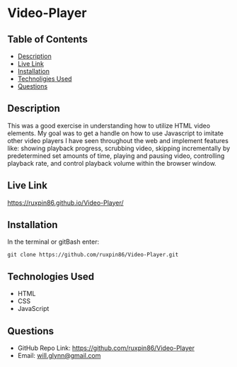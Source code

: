 # Video-Player

## Table of Contents

- [Description](#description)
- [Live Link](#live-link)
- [Installation](#installation)
- [Technoligies Used](#technologies-used)
- [Questions](#questions)

## Description

This was a good exercise in understanding how to utilize HTML video elements. My goal was to get a handle on how to use Javascript to imitate other video players I have seen throughout the web and implement features like: showing playback progress, scrubbing video, skipping incrementally by predetermined set amounts of time, playing and pausing video, controlling playback rate, and control playback volume within the browser window.

## Live Link

https://ruxpin86.github.io/Video-Player/

## Installation

In the terminal or gitBash enter:

`git clone https://github.com/ruxpin86/Video-Player.git`

## Technologies Used

- HTML
- CSS
- JavaScript

## Questions

- GitHub Repo Link: https://github.com/ruxpin86/Video-Player
- Email: will.glynn@gmail.com
